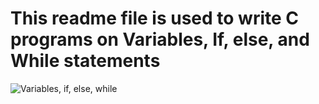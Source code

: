 # This readme file is used to write C programs on Variables, If, else, and While statements 


![Variables, if, else, while](https://user-images.githubusercontent.com/59466195/158979526-38dee224-2ffd-4464-93f3-1daac7c0cc4c.png)
